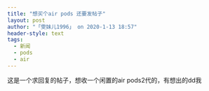 ```yaml
---
title: "想买个air pods 还要发帖子"
layout: post
author: "「雯妹儿1996」 on 2020-1-13 18:57"
header-style: text
tags:
  - 新闻
  - pods
  - air
---
```


<head></head>
<body>
  这是一个求回复的帖子，想收一个闲置的air pods2代的，有想出的dd我
 <br> 
 <br>
</body>


